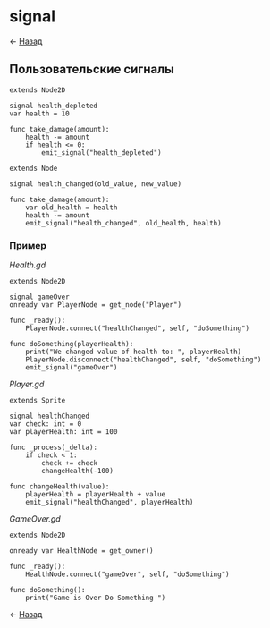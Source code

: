 # signal

← [Назад][back]

## Пользовательские сигналы

```gdscript
extends Node2D

signal health_depleted
var health = 10

func take_damage(amount):
    health -= amount
    if health <= 0:
        emit_signal("health_depleted")
```

```gdscript
extends Node

signal health_changed(old_value, new_value)

func take_damage(amount):
    var old_health = health
    health -= amount
    emit_signal("health_changed", old_health, health)
```

### Пример

_Health.gd_

```gdscript
extends Node2D

signal gameOver
onready var PlayerNode = get_node("Player")

func _ready():
	PlayerNode.connect("healthChanged", self, "doSomething")

func doSomething(playerHealth):
	print("We changed value of health to: ", playerHealth)
	PlayerNode.disconnect("healthChanged", self, "doSomething")
	emit_signal("gameOver")
```

_Player.gd_

```gdscript
extends Sprite

signal healthChanged
var check: int = 0
var playerHealth: int = 100

func _process(_delta):
	if check < 1:
		check += check
		changeHealth(-100)

func changeHealth(value):
	playerHealth = playerHealth + value
	emit_signal("healthChanged", playerHealth)
```

_GameOver.gd_

```gdscript
extends Node2D

onready var HealthNode = get_owner()

func _ready():
	HealthNode.connect("gameOver", self, "doSomething")

func doSomething():
	print("Game is Over Do Something ")
```

← [Назад][back]

[back]: <> "Назад к оглавлению"